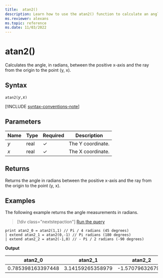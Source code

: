 ```yaml
---
title:  atan2()
description: Learn how to use the atan2() function to calculate an angle in radians between axes.
ms.reviewer: alexans
ms.topic: reference
ms.date: 11/03/2022
---
```

# atan2()

Calculates the angle, in radians, between the positive x-axis and the ray from the origin to the point (y, x).

## Syntax

`atan2(`*y*`,`*x*`)`

[!INCLUDE [syntax-conventions-note](../../includes/syntax-conventions-note.md)]

## Parameters

| Name | Type | Required | Description |
|--|--|--|--|
| *y* | real | &check; | The Y coordinate.|
| *x* | real | &check; | The X coordinate.|

## Returns

Returns the angle in radians between the positive x-axis and the ray from the origin to the point (y, x).

## Examples

The following example returns the angle measurements in radians.

> [!div class="nextstepaction"]
> <a href="https://dataexplorer.azure.com/?query=H4sIAAAAAAAAAysoyswrUUgsScwzijdQsIWwNAx1DDUV9PUVAjIV9BVMFIoSUzIT84oVNExMFVJS04tSU4s1uWoUUitKUvNSoJoN4ZoNdHThuuE6DS0McGo1gmvVNdQxAGvVhVhthDBA1xJhAAA4Vl3utQAAAA==" target="_blank">Run the query</a>

```kusto
print atan2_0 = atan2(1,1) // Pi / 4 radians (45 degrees)
| extend atan2_1 = atan2(0,-1) // Pi radians (180 degrees)
| extend atan2_2 = atan2(-1,0) // - Pi / 2 radians (-90 degrees)
```

**Output**

|atan2_0|atan2_1|atan2_2|
|---|---|---|
|0.785398163397448|3.14159265358979|-1.5707963267949|

